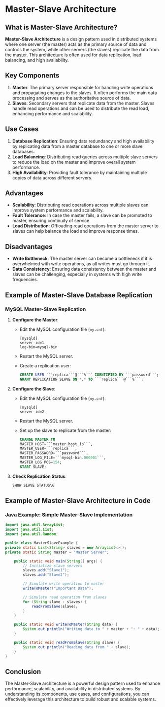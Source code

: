 # Master-Slave Architecture

## What is Master-Slave Architecture?

**Master-Slave Architecture** is a design pattern used in distributed systems where one server (the master) acts as the primary source of data and controls the system, while other servers (the slaves) replicate the data from the master. This architecture is often used for data replication, load balancing, and high availability.

## Key Components

1. **Master**: The primary server responsible for handling write operations and propagating changes to the slaves. It often performs the main data processing and serves as the authoritative source of data.
2. **Slaves**: Secondary servers that replicate data from the master. Slaves handle read operations and can be used to distribute the read load, enhancing performance and scalability.

## Use Cases

1. **Database Replication**: Ensuring data redundancy and high availability by replicating data from a master database to one or more slave databases.
2. **Load Balancing**: Distributing read queries across multiple slave servers to reduce the load on the master and improve overall system performance.
3. **High Availability**: Providing fault tolerance by maintaining multiple copies of data across different servers.

## Advantages

- **Scalability**: Distributing read operations across multiple slaves can improve system performance and scalability.
- **Fault Tolerance**: In case the master fails, a slave can be promoted to master, ensuring continuity of service.
- **Load Distribution**: Offloading read operations from the master server to slaves can help balance the load and improve response times.

## Disadvantages

- **Write Bottleneck**: The master server can become a bottleneck if it is overwhelmed with write operations, as all writes must go through it.
- **Data Consistency**: Ensuring data consistency between the master and slaves can be challenging, especially in systems with high write frequencies.

## Example of Master-Slave Database Replication

### MySQL Master-Slave Replication

1. **Configure the Master**:
    - Edit the MySQL configuration file (`my.cnf`):

      ```plaintext
      [mysqld]
      server-id=1
      log-bin=mysql-bin
      ```
    - Restart the MySQL server.
    - Create a replication user:

      ```sql
      CREATE USER ```replica```@```%``` IDENTIFIED BY ```password```;
      GRANT REPLICATION SLAVE ON *.* TO ```replica```@```%```;
      ```

2. **Configure the Slave**:
    - Edit the MySQL configuration file (`my.cnf`):

      ```plaintext
      [mysqld]
      server-id=2
      ```
    - Restart the MySQL server.
    - Set up the slave to replicate from the master:

      ```sql
      CHANGE MASTER TO
      MASTER_HOST=```master_host_ip```,
      MASTER_USER=```replica```,
      MASTER_PASSWORD=```password```,
      MASTER_LOG_FILE=```mysql-bin.000001```,
      MASTER_LOG_POS=154;
      START SLAVE;
      ```

3. **Check Replication Status**:

   ```sql
   SHOW SLAVE STATUS\G
   ```

## Example of Master-Slave Architecture in Code

### Java Example: Simple Master-Slave Implementation

```java
import java.util.ArrayList;
import java.util.List;
import java.util.Random;

public class MasterSlaveExample {
private static List<String> slaves = new ArrayList<>();
private static String master = "Master Server";

    public static void main(String[] args) {
        // Initialize slave servers
        slaves.add("Slave1");
        slaves.add("Slave2");

        // Simulate write operation to master
        writeToMaster("Important Data");

        // Simulate read operation from slaves
        for (String slave : slaves) {
            readFromSlave(slave);
        }
    }

    public static void writeToMaster(String data) {
        System.out.println("Writing data to " + master + ": " + data);
    }

    public static void readFromSlave(String slave) {
        System.out.println("Reading data from " + slave);
    }
}
```

## Conclusion

The Master-Slave architecture is a powerful design pattern used to enhance performance, scalability, and availability in distributed systems. By understanding its components, use cases, and configurations, you can effectively leverage this architecture to build robust and scalable systems.
